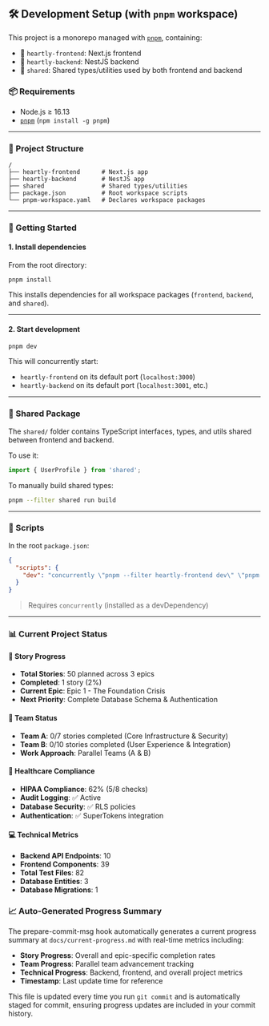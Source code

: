 ## 🛠 Development Setup (with `pnpm` workspace)

This project is a monorepo managed with [`pnpm`](https://pnpm.io/), containing:

* 🧪 `heartly-frontend`: Next.js frontend
* 🧠 `heartly-backend`: NestJS backend
* 🔄 `shared`: Shared types/utilities used by both frontend and backend

### 📦 Requirements

* Node.js ≥ 16.13
* [`pnpm`](https://pnpm.io/installation) (`npm install -g pnpm`)

---

### 📁 Project Structure

```
/
├── heartly-frontend      # Next.js app
├── heartly-backend       # NestJS app
├── shared                # Shared types/utilities
├── package.json          # Root workspace scripts
└── pnpm-workspace.yaml   # Declares workspace packages
```

---

### 🚀 Getting Started

#### 1. Install dependencies

From the root directory:

```bash
pnpm install
```

This installs dependencies for all workspace packages (`frontend`, `backend`, and `shared`).

---

#### 2. Start development

```bash
pnpm dev
```

This will concurrently start:

* `heartly-frontend` on its default port (`localhost:3000`)
* `heartly-backend` on its default port (`localhost:3001`, etc.)

---

### 🧩 Shared Package

The `shared/` folder contains TypeScript interfaces, types, and utils shared between frontend and backend.

To use it:

```ts
import { UserProfile } from 'shared';
```

To manually build shared types:

```bash
pnpm --filter shared run build
```

---

### 🔧 Scripts

In the root `package.json`:

```json
{
  "scripts": {
    "dev": "concurrently \"pnpm --filter heartly-frontend dev\" \"pnpm --filter heartly-backend start:dev\""
  }
}
```

> Requires `concurrently` (installed as a devDependency)

---

### 📊 Current Project Status

#### **🎯 Story Progress**
- **Total Stories**: 50 planned across 3 epics
- **Completed**: 1 story (2%)
- **Current Epic**: Epic 1 - The Foundation Crisis
- **Next Priority**: Complete Database Schema & Authentication

#### **🔄 Team Status**
- **Team A**: 0/7 stories completed (Core Infrastructure & Security)
- **Team B**: 0/10 stories completed (User Experience & Integration)
- **Work Approach**: Parallel Teams (A & B)

#### **🏥 Healthcare Compliance**
- **HIPAA Compliance**: 62% (5/8 checks)
- **Audit Logging**: ✅ Active
- **Database Security**: ✅ RLS policies
- **Authentication**: ✅ SuperTokens integration

#### **💻 Technical Metrics**
- **Backend API Endpoints**: 10
- **Frontend Components**: 39
- **Total Test Files**: 82
- **Database Entities**: 3
- **Database Migrations**: 1

### 📈 Auto-Generated Progress Summary

The prepare-commit-msg hook automatically generates a current progress summary at `docs/current-progress.md` with real-time metrics including:

- **Story Progress**: Overall and epic-specific completion rates
- **Team Progress**: Parallel team advancement tracking
- **Technical Progress**: Backend, frontend, and overall project metrics
- **Timestamp**: Last update time for reference

This file is updated every time you run `git commit` and is automatically staged for commit, ensuring progress updates are included in your commit history.
